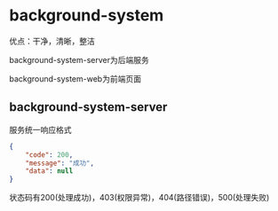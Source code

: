 # background-system

优点：干净，清晰，整洁

background-system-server为后端服务

background-system-web为前端页面

## background-system-server

服务统一响应格式

```json
{
    "code": 200,
    "message": "成功",
    "data": null
}
```

状态码有200(处理成功)，403(权限异常)，404(路径错误)，500(处理失败)